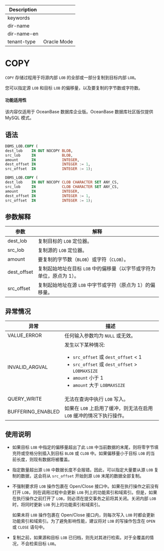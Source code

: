| Description   |                 |
|---------------|-----------------|
| keywords      |                 |
| dir-name      |                 |
| dir-name-en   |                 |
| tenant-type   | Oracle Mode     |

# COPY 

`COPY` 存储过程用于将源内部 `LOB` 的全部或一部分复制到目标内部 `LOB`。

您可以指定源 `LOB` 和目标 `LOB` 的偏移量，以及要复制的字节数或字符数。

  <main id="notice" >
    <h4>功能适用性</h4>
    <p>该内容仅适用于 OceanBase 数据库企业版。OceanBase 数据库社区版仅提供 MySQL 模式。</p>
  </main>

## 语法 

```sql
DBMS_LOB.COPY (
dest_lob    IN OUT NOCOPY BLOB,
src_lob     IN            BLOB,
amount      IN            INTEGER,
dest_offset IN            INTEGER := 1,
src_offset  IN            INTEGER := 1);

DBMS_LOB.COPY (
dest_lob    IN OUT NOCOPY CLOB CHARACTER SET ANY_CS,
src_lob     IN            CLOB CHARACTER SET ANY_CS,
amount      IN            INTEGER,
dest_offset IN            INTEGER := 1,
src_offset  IN            INTEGER := 1);
```



## 参数解释 



|     参数      |                   解释                    |
|-------------|-----------------------------------------|
| dest_lob    | 复制目标的 `LOB` 定位器。                        |
| src_lob     | 复制源的 `LOB` 定位器。                         |
| amount      | 要复制的字节数（`BLOB`）或字符（`CLOB`）。             |
| dest_offset | 复制起始地址在目标 `LOB` 中的偏移量（以字节或字符为单位，原点为 1）。 |
| src_offset  | 复制起始地址在源 `LOB` 中字节或字符（原点为 1）的偏移量。       |



## 异常情况 



|        异常         |            描述           |
|-------------------|-------------------------------|
| VALUE_ERROR       | 任何输入参数均为 `NULL` 或无效。  |
| INVALID_ARGVAL    | 发生以下某种情况: <ul><li>  `src_offset` 或 `dest_offset` \< 1   </li><li> `src_offset` 或 `dest_offset` \> `LOBMAXSIZE`   </li><li> `amount` 小于 1   </li><li> `amount` 大于 `LOBMAXSIZE` </li></ul>   |
| QUERY_WRITE       | 无法在查询中执行 `LOB` 写入。   |
| BUFFERING_ENABLED | 如果在 `LOB` 上启用了缓冲，则无法在启用 `LOB` 缓冲的情况下执行操作。      |



## 使用说明 

* 如果目标 `LOB` 中指定的偏移量超出了此 `LOB` 中当前数据的末尾，则将零字节填充符或空格分别插入到目标 `BLOB` 或 `CLOB` 中。如果偏移量小于目标 `LOB` 的当前长度，则现有数据将被覆盖。

  

* 指定数量超出源 `LOB` 中数据长度不会报错。因此，可以指定大量要从源 `LOB` 复制的数据，这会将从 `src_offset` 开始到源 `LOB` 末尾的数据全部复制。

  

* 不强制要求将 `LOB` 操作包裹在 Open/Close 接口中。如果在执行操作之前没有打开 `LOB`，则在调用过程中会更新 `LOB` 列上的功能索引和域索引。但是，如果在执行操作之前打开了 `LOB`，则必须在提交事务之前将其关闭。关闭内部 `LOB` 时，将同时更新 `LOB` 列上的功能索引和域索引。

  如果未将 `LOB` 操作包裹在 Open/Close 接口内，则每次写入 `LOB` 时都会更新功能索引和域索引。为了避免影响性能，建议将对 `LOB` 的写操作包含在 `OPEN` 或 `CLOSE` 语句中。
  



* 复制之前，如果源和目标 `LOB` 已归档，则先对其进行检索。对于全覆盖的情况，不会检索目标 `LOB`。

  




